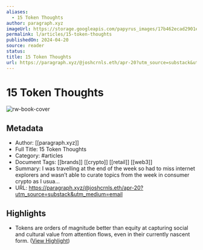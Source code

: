 ```yaml
---
aliases:
  - 15 Token Thoughts
author: paragraph.xyz
imageUrl: https://storage.googleapis.com/papyrus_images/17b462ecad2901e4ed0bdc8e68407196.jpg
permalink: l/articles/15-token-thoughts
publishedOn: 2024-04-20
source: reader
status: 
title: 15 Token Thoughts
url: https://paragraph.xyz/@joshcrnls.eth/apr-20?utm_source=substack&utm_medium=email
---
```

# 15 Token Thoughts

![rw-book-cover](https://storage.googleapis.com/papyrus_images/17b462ecad2901e4ed0bdc8e68407196.jpg)

## Metadata

- Author: [[paragraph.xyz]]
- Full Title: 15 Token Thoughts
- Category: #articles
- Document Tags: [[brands]] [[crypto]] [[retail]] [[web3]]
- Summary: I was travelling at the end of the week so had to miss internet explorers and wasn’t able to curate topics from the week in consumer crypto as I usua…
- URL: https://paragraph.xyz/@joshcrnls.eth/apr-20?utm_source=substack&utm_medium=email

## Highlights

- Tokens are orders of magnitude better than equity at capturing social and cultural value from attention flows, even in their currently nascent form. ([View Highlight](https://read.readwise.io/read/01hyh13nd813v20e1ks1jvse8k))
